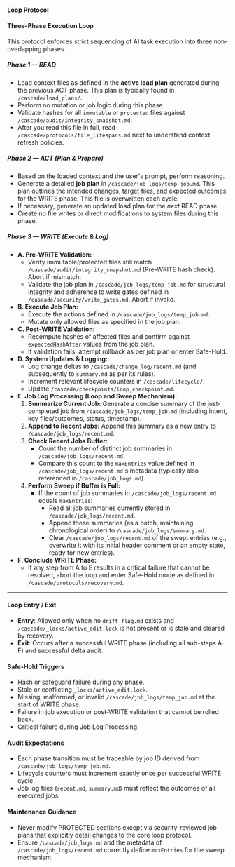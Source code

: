 <!-- @meta {
  "fileType": "protected",
  "purpose": "Defines the structured execution loop used by ContextCascade: READ → ACT → WRITE, including job log management.",
  "editPolicy": "appendOrReplace",
  "routeScope": "global"
} -->
#### Loop Protocol
<!-- PROTECTED -->
#### Three-Phase Execution Loop
This protocol enforces strict sequencing of AI task execution into three non-overlapping phases.

##### Phase 1 — READ
- Load context files as defined in the **active load plan** generated during the previous ACT phase. This plan is typically found in `/cascade/load_plans/`.
- Perform no mutation or job logic during this phase.
- Validate hashes for all `immutable` or `protected` files against `/cascade/audit/integrity_snapshot.md`.
- After you read this file in full, read `/cascade/protocols/file_lifespans.md` next to understand context refresh policies.

##### Phase 2 — ACT (Plan & Prepare)
- Based on the loaded context and the user's prompt, perform reasoning.
- Generate a detailed **job plan** in `/cascade/job_logs/temp_job.md`. This plan outlines the intended changes, target files, and expected outcomes for the WRITE phase. This file is overwritten each cycle.
- If necessary, generate an updated load plan for the *next* READ phase.
- Create no file writes or direct modifications to system files during this phase.

##### Phase 3 — WRITE (Execute & Log)
- **A. Pre-WRITE Validation:**
    - Verify immutable/protected files still match `/cascade/audit/integrity_snapshot.md` (Pre-WRITE hash check). Abort if mismatch.
    - Validate the job plan in `/cascade/job_logs/temp_job.md` for structural integrity and adherence to write gates defined in `/cascade/security/write_gates.md`. Abort if invalid.
- **B. Execute Job Plan:**
    - Execute the actions defined in `/cascade/job_logs/temp_job.md`.
    - Mutate only allowed files as specified in the job plan.
- **C. Post-WRITE Validation:**
    - Recompute hashes of affected files and confirm against `expectedHashAfter` values from the job plan.
    - If validation fails, attempt rollback as per job plan or enter Safe-Hold.
- **D. System Updates & Logging:**
    - Log change deltas to `/cascade/change_log/recent.md` (and subsequently to `summary.md` as per its rules).
    - Increment relevant lifecycle counters in `/cascade/lifecycle/`.
    - Update `/cascade/checkpoints/loop_checkpoint.md`.
- **E. Job Log Processing (Loop and Sweep Mechanism):**
    1.  **Summarize Current Job:** Generate a concise summary of the just-completed job from `/cascade/job_logs/temp_job.md` (including intent, key files/outcomes, status, timestamp).
    2.  **Append to Recent Jobs:** Append this summary as a new entry to `/cascade/job_logs/recent.md`.
    3.  **Check Recent Jobs Buffer:**
        *   Count the number of distinct job summaries in `/cascade/job_logs/recent.md`.
        *   Compare this count to the `maxEntries` value defined in `/cascade/job_logs/recent.md`'s metadata (typically also referenced in `/cascade/job_logs.md`).
    4.  **Perform Sweep if Buffer is Full:**
        *   If the count of job summaries in `/cascade/job_logs/recent.md` equals `maxEntries`:
            *   Read all job summaries currently stored in `/cascade/job_logs/recent.md`.
            *   Append these summaries (as a batch, maintaining chronological order) to `/cascade/job_logs/summary.md`.
            *   Clear `/cascade/job_logs/recent.md` of the swept entries (e.g., overwrite it with its initial header comment or an empty state, ready for new entries).
- **F. Conclude WRITE Phase:**
    - If any step from A to E results in a critical failure that cannot be resolved, abort the loop and enter Safe-Hold mode as defined in `/cascade/protocols/recovery.md`.
<!-- END PROTECTED -->
---
#### Loop Entry / Exit
- **Entry**: Allowed only when no `drift_flag.md` exists and `/cascade/_locks/active_edit.lock` is not present or is stale and cleared by recovery.
- **Exit**: Occurs after a successful WRITE phase (including all sub-steps A-F) and successful delta audit.
#### Safe-Hold Triggers
- Hash or safeguard failure during any phase.
- Stale or conflicting `_locks/active_edit.lock`.
- Missing, malformed, or invalid `/cascade/job_logs/temp_job.md` at the start of WRITE phase.
- Failure in job execution or post-WRITE validation that cannot be rolled back.
- Critical failure during Job Log Processing.
#### Audit Expectations
- Each phase transition must be traceable by job ID derived from `/cascade/job_logs/temp_job.md`.
- Lifecycle counters must increment exactly once per successful WRITE cycle.
- Job log files (`recent.md`, `summary.md`) must reflect the outcomes of all executed jobs.
#### Maintenance Guidance
- Never modify PROTECTED sections except via security-reviewed job plans that explicitly detail changes to the core loop protocol.
- Ensure `/cascade/job_logs.md` and the metadata of `/cascade/job_logs/recent.md` correctly define `maxEntries` for the sweep mechanism.
